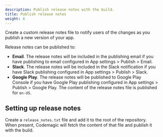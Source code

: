 ```yaml
---
description: Publish release notes with the build.
title: Publish release notes
weight: 4
---
```


Create a custom release notes file to notify users of the changes as you publish a new version of your app.

Release notes can be published to:

* **Email**. The release notes will be included in the publishing email if you have publishing to email configured in App settings > Publish > Email.
* **Slack**. The release notes will be included in the Slack notification if you have Slack publishing configured in App settings > Publish > Slack.
* **Google Play**. The release notes will be published to Google Play Console if you have Google Play publishing configured in App settings > Publish > Google Play. The content of the release notes file is published for `en-US`.

## Setting up release notes

Create a `release_notes.txt` file and add it to the root of the repository. When present, Codemagic will fetch the content of that file and publish it with the build.